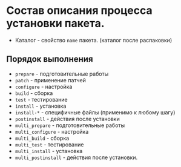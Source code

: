 # Состав описания процесса установки пакета.

- Каталог - свойство `name` пакета. (каталог после распаковки)

## Порядок выполнения
 - `prepare` - подготовительные работы
 - `patch` - применение патчей
 - `configure` - настройка
 - `build` - сборка
 - `test` - тестирование
 - `install` - установка
 - `install-*` - специфичные файлы (применимо к любому шагу)
 - `postinstall` - действия после установки
 - `multi_prepare` - подготовительные работы
 - `multi_configure` - настройка
 - `multi_build` - сборка
 - `multi_test` - тестирование
 - `multi_install` - установка
 - `multi_postinstall` - действия после установки.
